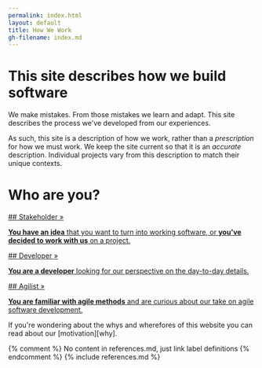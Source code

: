 ```yaml
---
permalink: index.html
layout: default
title: How We Work
gh-filename: index.md
---
```


# This site describes how we build software

We make mistakes.  From those mistakes we learn and adapt.  This site describes the process we've developed from our experiences.

As such, this site is a description of how we work,
rather than a *prescription* for how we must work.
We keep the site current so that it is an *accurate* description.
Individual projects vary from this description to match their unique contexts.

# Who are you?


<div class="role" markdown="1"><a href="/stakeholder_narrative.html">
## Stakeholder &raquo;

**You have an idea** that you want to turn into working software, or **you've decided
to work with us** on a project.
</a>
</div>

<div class="role" markdown="1"><a href="/developer_narrative.html">
## Developer &raquo;

**You are a developer** looking for our perspective on the day-to-day details.
</a>
</div>

<div class="role" markdown="1"><a href="/agilists.html">
## Agilist &raquo;

**You are familiar with agile methods** and are
curious about our take on agile software development.
</a>
</div>

If you're wondering about the whys and wherefores of this website 
you can read about our [motivation][why].


{% comment %} No content in references.md, just link label definitions {% endcomment %}
{% include references.md %}
